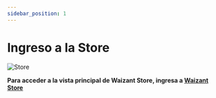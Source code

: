 ```yaml
---
sidebar_position: 1
---
```


# Ingreso a la Store

![Store](/img/store-usuario/1.png )

**Para acceder a la vista principal de Waizant Store, ingresa a [Waizant Store](https://www.waizant.com)**
